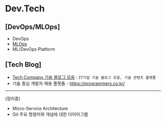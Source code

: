 # Dev.Tech
[DevOps/MLOps]
---
* DevOps 
* [MLOps](./docs/mlops_intro.md)
* ML/DevOps Platform  

[Tech Blog]
---
* [Tech Company 기술 블로그 모음](./docs/TechBlog.md) : `IT기업 기술 블로그 모음, 기술 콘텐츠 플랫폼` 
* 기술 중심 개발자 채용 플랫폼 - https://programmers.co.kr/

---
(정리중)
* Micro-Service Architecture 
* Git 주요 명령어와 개념에 대한 다이어그램
